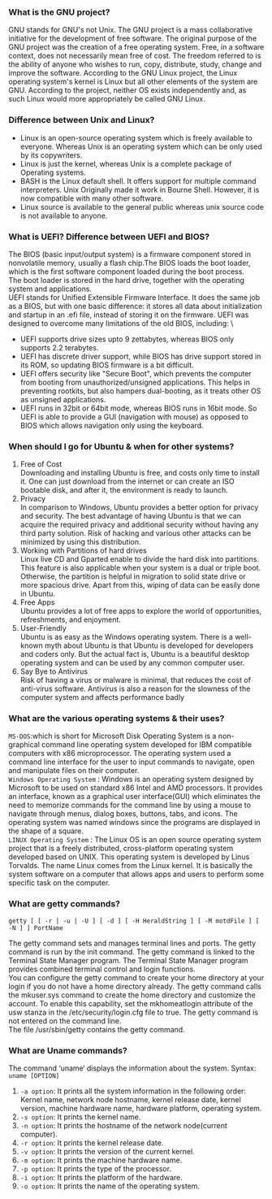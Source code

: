 ### What is the GNU project?
   GNU stands for GNU's not Unix. The GNU project is a mass collaborative initiative for the development of free software. The original purpose of the GNU project was the creation of a free operating system. Free, in a software context, does not necessarily mean free of cost. The freedom referred to is the ability of anyone who wishes to run, copy, distribute, study, change and improve the software. According to the GNU Linux project, the Linux operating system's kernel is Linux but all other elements of the system are GNU.  According to the project,  neither OS exists independently and, as such Linux would more appropriately be called GNU Linux.
### Difference between Unix and Linux?
 * Linux is an open-source operating system which is freely available to everyone. Whereas Unix is an operating system which can be only used by its copywriters.
 * Linux is just the kernel, whereas Unix is a complete package of Operating systems.
 * BASH is the Linux default shell. It offers support for multiple command interpreters. Unix Originally made it work in Bourne Shell. However, it is now compatible with many other software.
 * Linux source is available to the general public whereas unix source code is not available to anyone.
 
 ### What is UEFI? Difference between UEFI and BIOS?
 The BIOS (basic input/output system) is a firmware component stored in nonvolatile memory, usually a flash chip.The BIOS loads the boot loader, which is the first software component loaded during the boot process. \
 The boot loader is stored in the hard drive, together with the operating system and applications. \
 UEFI stands for Unified Extensible Firmware Interface. It does the same job as a BIOS, but with one basic difference: it stores all data about initialization and startup in an .efi file, instead of storing it on the firmware.
 UEFI was designed to overcome many limitations of the old BIOS, including: \
 * UEFI supports drive sizes upto 9 zettabytes, whereas BIOS only supports 2.2 terabytes.
 * UEFI has discrete driver support, while BIOS has drive support stored in its ROM, so updating BIOS firmware is a bit difficult.
 * UEFI offers security like "Secure Boot", which prevents the computer from booting from unauthorized/unsigned applications. This helps in preventing rootkits, but also hampers dual-booting, as it treats other OS as unsigned applications.
 * UEFI runs in 32bit or 64bit mode, whereas BIOS runs in 16bit mode. So UEFI  is able to provide a GUI (navigation with mouse) as opposed to BIOS which allows navigation only using the keyboard.
 
 ### When should I go for Ubuntu & when for other systems?
1. Free of Cost \
Downloading and installing Ubuntu is free, and costs only time to install it. One can just download from the internet or can create an ISO bootable disk, and after it, the environment is ready to launch.
2. Privacy \
In comparison to Windows, Ubuntu provides a better option for privacy and security. The best advantage of having Ubuntu is that we can acquire the required privacy and additional security without having any third party solution. Risk of hacking and various other attacks can be minimized by using this distribution.
3. Working with Partitions of hard drives \
Linux live CD and Gparted enable to divide the hard disk into partitions. This feature is also applicable when your system is a dual or triple boot. Otherwise, the partition is helpful in migration to solid state drive or more spacious drive. Apart from this, wiping of data can be easily done in Ubuntu.
4. Free Apps \
Ubuntu provides a lot of free apps to explore the world of opportunities, refreshments, and enjoyment. 
5. User-Friendly \
Ubuntu is as easy as the Windows operating system. There is a well-known myth about Ubuntu is that Ubuntu is developed for developers and coders only. But the actual fact is, Ubuntu is a beautiful desktop operating system and can be used by any common computer user.
6. Say Bye to Antivirus \
Risk of having a virus or malware is minimal, that reduces the cost of anti-virus software. Antivirus is also a reason for the slowness of the computer system and affects performance badly

### What are the various operating systems & their uses?
`MS-DOS`:which is short for Microsoft Disk Operating System is a non-graphical command line operating system developed for IBM compatible computers with x86 microprocessor. The operating system used a command line interface for the user to input commands to navigate, open and manipulate files on their computer. \
`Windows Operating System` : Windows is an operating system designed by Microsoft to be used on standard x86 Intel and AMD processors. It provides an interface, known as a graphical user interface(GUI) which eliminates the need to memorize commands for the command line by using a mouse to navigate through menus, dialog boxes, buttons, tabs, and icons. The operating system was named windows since the programs are displayed in the shape of a square. \
`LINUX Operating System` : The Linux OS is an open source operating system project that is a freely distributed, cross-platform operating system developed based on UNIX. This operating system is developed by Linus Torvalds. The name Linux comes from the Linux kernel. It is basically the system software on a computer that allows apps and users to perform some specific task on the computer. 

### What are getty commands?
`getty [ [ -r | -u | -U ] [ -d ] [ -H HeraldString ] [ -M motdFile ] [ -N ] ] PortName`

The getty command sets and manages terminal lines and ports. The getty command is run by the init command. The getty command is linked to the Terminal State Manager program. The Terminal State Manager program provides combined terminal control and login functions. \
You can configure the getty command to create your home directory at your login if you do not have a home directory already. The getty command calls the mkuser.sys command to create the home directory and customize the account. To enable this capability, set the mkhomeatlogin attribute of the usw stanza in the /etc/security/login.cfg file to true. The getty command is not entered on the command line. \
The file /usr/sbin/getty contains the getty command.

### What are Uname commands?
The command ‘uname‘ displays the information about the system.
Syntax: `uname [OPTION]`
1. `-a option`: It prints all the system information in the following order: Kernel name, network node hostname, kernel release date, kernel version, machine hardware name, hardware platform, operating system.
2. `-s option`: It prints the kernel name.
3. `-n option`: It prints the hostname of the network node(current computer).
4. `-r option`: It prints the kernel release date.
5. `-v option`: It prints the version of the current kernel.
6. `-m option`: It prints the machine hardware name.
7. `-p option`: It prints the type of the processor.
8. `-i option`: It prints the platform of the hardware.
9. `-o option`: It prints the name of the operating system.














